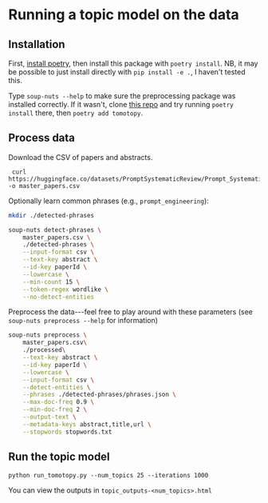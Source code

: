 # Running a topic model on the data

## Installation
First, [install poetry](https://python-poetry.org/docs), then install this package with `poetry install`. NB, it may be possible to just install directly with `pip install -e .`, I haven't tested this.

Type `soup-nuts --help` to make sure the preprocessing package was installed correctly. If it wasn't, clone [this repo](https://github.com/ahoho/topics) and try running `poetry install` there, then `poetry add tomotopy`.

## Process data

Download the CSV of papers and abstracts.

```console
 curl https://huggingface.co/datasets/PromptSystematicReview/Prompt_Systematic_Review_Dataset/blob/main/master_papers.csv -o master_papers.csv
 ```

Optionally learn common phrases (e.g., `prompt_engineering`):

```bash
mkdir ./detected-phrases

soup-nuts detect-phrases \
    master_papers.csv \
    ./detected-phrases \
    --input-format csv \
    --text-key abstract \
    --id-key paperId \
    --lowercase \
    --min-count 15 \
    --token-regex wordlike \
    --no-detect-entities                                                            
```

Preprocess the data---feel free to play around with these parameters (see `soup-nuts preprocess --help` for information)

```bash
soup-nuts preprocess \
    master_papers.csv\
    ./processed\
    --text-key abstract \
    --id-key paperId \
    --lowercase \
    --input-format csv \
    --detect-entities \
    --phrases ./detected-phrases/phrases.json \
    --max-doc-freq 0.9 \
    --min-doc-freq 2 \
    --output-text \
    --metadata-keys abstract,title,url \
    --stopwords stopwords.txt
```

## Run the topic model

```
python run_tomotopy.py --num_topics 25 --iterations 1000
```

You can view the outputs in `topic_outputs-<num_topics>.html`
